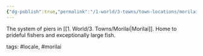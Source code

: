 ```yaml
---
{"dg-publish":true,"permalink":"/1-world/3-towns/town-locations/morilai/morilai-piers/"}
---
```



The system of piers in [[1. World/3. Towns/Morilai\|Morilai]]. Home to prideful fishers and exceptionally large fish.

tags: #locale, #morilai
